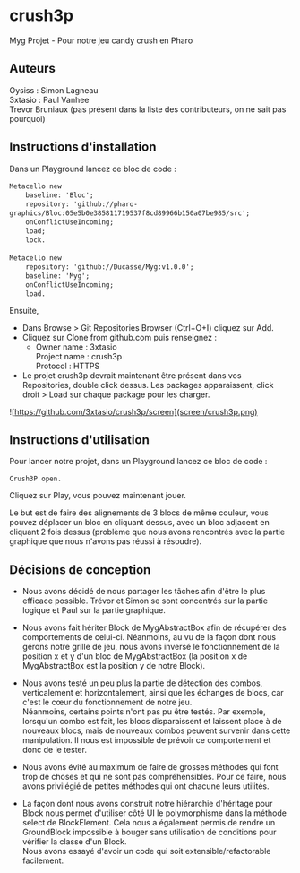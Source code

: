 # crush3p
Myg Projet - Pour notre jeu candy crush en Pharo

## Auteurs
Oysiss : Simon Lagneau  
3xtasio : Paul Vanhee  
Trevor Bruniaux (pas présent dans la liste des contributeurs, on ne sait pas pourquoi)  

## Instructions d'installation
Dans un Playground lancez ce bloc de code :
```
Metacello new
    baseline: 'Bloc';
    repository: 'github://pharo-graphics/Bloc:05e5b0e385811719537f8cd89966b150a07be985/src';
    onConflictUseIncoming;
    load;
    lock.

Metacello new
    repository: 'github://Ducasse/Myg:v1.0.0';
    baseline: 'Myg';
    onConflictUseIncoming;
    load.
```
Ensuite, 
- Dans Browse > Git Repositories Browser (Ctrl+O+I) cliquez sur Add.
- Cliquez sur Clone from github.com puis renseignez :  
    - Owner name : 3xtasio  
Project name : crush3p  
Protocol : HTTPS  
- Le projet crush3p devrait maintenant être présent dans vos Repositories, double click dessus. Les packages apparaissent, click droit > Load sur chaque package pour les charger.

![https://github.com/3xtasio/crush3p/screen](screen/crush3p.png)

## Instructions d'utilisation

Pour lancer notre projet, dans un Playground lancez ce bloc de code : 
```
Crush3P open.
```
Cliquez sur Play, vous pouvez maintenant jouer.  

Le but est de faire des alignements de 3 blocs de même couleur, vous pouvez déplacer un bloc en cliquant dessus, avec un bloc adjacent en cliquant 2 fois dessus (problème que nous avons rencontrés avec la partie graphique que nous n'avons pas réussi à résoudre).

## Décisions de conception

- Nous avons décidé de nous partager les tâches afin d'être le plus efficace possible. Trévor et Simon se sont concentrés sur la partie logique et Paul sur la partie graphique.

- Nous avons fait hériter Block de MygAbstractBox afin de récupérer des comportements de celui-ci. Néanmoins, au vu de la façon dont nous gérons notre grille de jeu, nous avons inversé le fonctionnement de la position x et y d'un bloc de MygAbstractBox (la position x de MygAbstractBox est la position y de notre Block).

- Nous avons testé un peu plus la partie de détection des combos, verticalement et horizontalement, ainsi que les échanges de blocs, car c'est le cœur du fonctionnement de notre jeu.  
Néanmoins, certains points n'ont pas pu être testés. Par exemple, lorsqu'un combo est fait, les blocs disparaissent et laissent place à de nouveaux blocs, mais de nouveaux combos peuvent survenir dans cette manipulation. Il nous est impossible de prévoir ce comportement et donc de le tester.

- Nous avons évité au maximum de faire de grosses méthodes qui font trop de choses et qui ne sont pas compréhensibles. Pour ce faire, nous avons privilégié de petites méthodes qui ont chacune leurs utilités.

- La façon dont nous avons construit notre hiérarchie d'héritage pour Block nous permet d'utiliser côté UI le polymorphisme dans la méthode select de BlockElement.
Cela nous a également permis de rendre un GroundBlock impossible à bouger sans utilisation de conditions pour vérifier la classe d'un Block.  
Nous avons essayé d'avoir un code qui soit extensible/refactorable facilement.